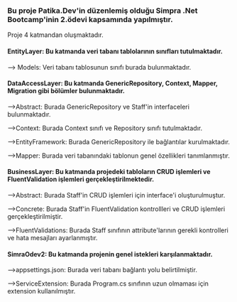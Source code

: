 <h3>Bu proje Patika.Dev'in düzenlemiş olduğu Simpra .Net Bootcamp'inin 2.ödevi kapsamında yapılmıştır.</h3>

Proje 4 katmandan oluşmaktadır.

<h4>EntityLayer: Bu katmanda veri tabanı tablolarının sınıfları tutulmaktadır.</h4>

--> Models: Veri tabanı tablosunun sınıfı burada bulunmaktadır.

<h4>DataAccessLayer: Bu katmanda GenericRepository, Context, Mapper, Migration gibi bölümler bulunmaktadır.</h4>

-->Abstract: Burada GenericRepository ve Staff'in interfaceleri bulunmaktadır.

-->Context: Burada Context sınıfı ve Repository sınıfı tutulmaktadır. 

-->EntityFramework: Burada GenericRepository ile bağlantılar kurulmaktadır.

-->Mapper: Burada veri tabanındaki tablonun genel özellikleri tanımlanmıştır.

<h4>BusinessLayer: Bu katmanda projedeki tabloların CRUD işlemleri ve FluentValidation işlemleri gerçekleştirilmektedir.</h4>

-->Abstract: Burada Staff'in CRUD işlemleri için interface'i oluşturulmuştur.

-->Concrete: Burada Staff'in FluentValidation kontrollleri ve CRUD işlemleri gerçekleştirilmiştir.

-->FluentValidations: Burada Staff sınıfının attribute'larının gerekli kontrolleri ve hata mesajları ayarlanmıştır.

<h4>SimraOdev2: Bu katmanda projenin genel istekleri karşılanmaktadır.</h4>

-->appsettings.json: Burada veri tabanı bağlantı yolu belirtilmiştir.

-->ServiceExtension: Burada Program.cs sınıfının uzun olmaması için extension kullanılmıştır.

